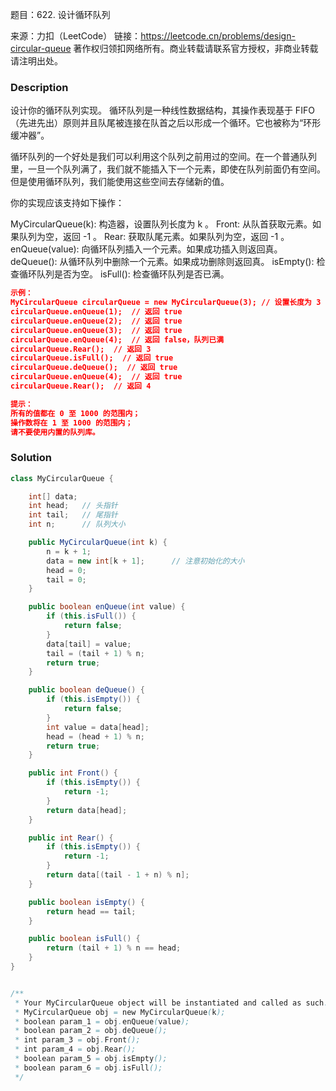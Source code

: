 题目：622. 设计循环队列

来源：力扣（LeetCode）
链接：https://leetcode.cn/problems/design-circular-queue
著作权归领扣网络所有。商业转载请联系官方授权，非商业转载请注明出处。

### Description

设计你的循环队列实现。 循环队列是一种线性数据结构，其操作表现基于 FIFO（先进先出）原则并且队尾被连接在队首之后以形成一个循环。它也被称为“环形缓冲器”。

循环队列的一个好处是我们可以利用这个队列之前用过的空间。在一个普通队列里，一旦一个队列满了，我们就不能插入下一个元素，即使在队列前面仍有空间。但是使用循环队列，我们能使用这些空间去存储新的值。

你的实现应该支持如下操作：

MyCircularQueue(k): 构造器，设置队列长度为 k 。
Front: 从队首获取元素。如果队列为空，返回 -1 。
Rear: 获取队尾元素。如果队列为空，返回 -1 。
enQueue(value): 向循环队列插入一个元素。如果成功插入则返回真。
deQueue(): 从循环队列中删除一个元素。如果成功删除则返回真。
isEmpty(): 检查循环队列是否为空。
isFull(): 检查循环队列是否已满。

```json
示例：
MyCircularQueue circularQueue = new MyCircularQueue(3); // 设置长度为 3
circularQueue.enQueue(1);  // 返回 true
circularQueue.enQueue(2);  // 返回 true
circularQueue.enQueue(3);  // 返回 true
circularQueue.enQueue(4);  // 返回 false，队列已满
circularQueue.Rear();  // 返回 3
circularQueue.isFull();  // 返回 true
circularQueue.deQueue();  // 返回 true
circularQueue.enQueue(4);  // 返回 true
circularQueue.Rear();  // 返回 4

提示：
所有的值都在 0 至 1000 的范围内；
操作数将在 1 至 1000 的范围内；
请不要使用内置的队列库。
```

### Solution
```java
class MyCircularQueue {

    int[] data;
    int head;   // 头指针
    int tail;   // 尾指针
    int n;      // 队列大小

    public MyCircularQueue(int k) {
        n = k + 1;
        data = new int[k + 1];      // 注意初始化的大小
        head = 0;
        tail = 0;
    }

    public boolean enQueue(int value) {
        if (this.isFull()) {
            return false;
        }
        data[tail] = value;
        tail = (tail + 1) % n;
        return true;
    }

    public boolean deQueue() {
        if (this.isEmpty()) {
            return false;
        }
        int value = data[head];
        head = (head + 1) % n;
        return true;
    }

    public int Front() {
        if (this.isEmpty()) {
            return -1;
        }
        return data[head];
    }

    public int Rear() {
        if (this.isEmpty()) {
            return -1;
        }
        return data[(tail - 1 + n) % n];
    }

    public boolean isEmpty() {
        return head == tail;
    }

    public boolean isFull() {
        return (tail + 1) % n == head;
    }
}


/**
 * Your MyCircularQueue object will be instantiated and called as such:
 * MyCircularQueue obj = new MyCircularQueue(k);
 * boolean param_1 = obj.enQueue(value);
 * boolean param_2 = obj.deQueue();
 * int param_3 = obj.Front();
 * int param_4 = obj.Rear();
 * boolean param_5 = obj.isEmpty();
 * boolean param_6 = obj.isFull();
 */
```

